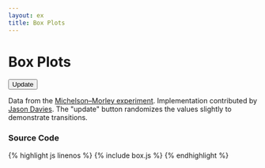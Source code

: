 ```yaml
---
layout: ex
title: Box Plots
---
```


# Box Plots

<div id="chart">
  <button class="first last" onclick="transition()">
    Update
  </button><p/>
</div>

<link type="text/css" rel="stylesheet" href="button.css"/>
<link type="text/css" rel="stylesheet" href="box.css"/>
<script type="text/javascript" src="../d3.csv.js?1.29.5"> </script>
<script type="text/javascript" src="../d3.chart.js?1.29.5"> </script>
<script type="text/javascript" src="box.js"> </script>

Data from the [Michelson–Morley experiment](http://en.wikipedia.org/wiki/Michelson%E2%80%93Morley_experiment).
Implementation contributed by [Jason Davies](http://www.jasondavies.com/). The
"update" button randomizes the values slightly to demonstrate transitions.

### Source Code

{% highlight js linenos %}
{% include box.js %}
{% endhighlight %}
